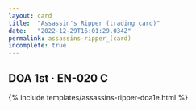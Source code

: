 ```yaml
---
layout: card
title:  "Assassin's Ripper (trading card)"
date:   "2022-12-29T16:01:29.034Z"
permalink: assassins-ripper_(card)
incomplete: true
---
```


## DOA 1st &middot; EN-020 C

{% include templates/assassins-ripper-doa1e.html %}

